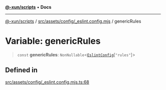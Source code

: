 [**@-xun/scripts**](../../../../../README.md) • **Docs**

***

[@-xun/scripts](../../../../../README.md) / [src/assets/config/\_eslint.config.mjs](../README.md) / genericRules

# Variable: genericRules

> `const` **genericRules**: `NonNullable`\<[`EslintConfig`](../type-aliases/EslintConfig.md)\[`"rules"`\]\>

## Defined in

[src/assets/config/\_eslint.config.mjs.ts:68](https://github.com/Xunnamius/xscripts/blob/ce701f3d57da9f82ee0036320bc62d5c51233011/src/assets/config/_eslint.config.mjs.ts#L68)
